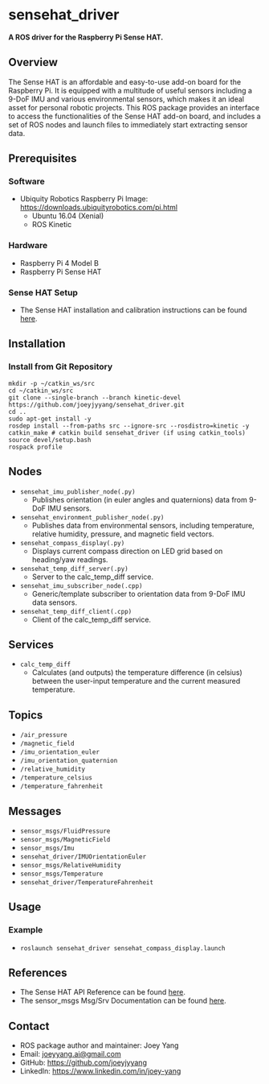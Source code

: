 # sensehat_driver
**A ROS driver for the Raspberry Pi Sense HAT.**

## Overview
The Sense HAT is an affordable and easy-to-use add-on board for the Raspberry Pi. It is equipped with a multitude of useful sensors including a 9-DoF IMU and various environmental sensors, which makes it an ideal asset for personal robotic projects. This ROS package provides an interface to access the functionalities of the Sense HAT add-on board, and includes a set of ROS nodes and launch files to immediately start extracting sensor data.

## Prerequisites
### Software
- Ubiquity Robotics Raspberry Pi Image: https://downloads.ubiquityrobotics.com/pi.html
	- Ubuntu 16.04 (Xenial)
	- ROS Kinetic
### Hardware
- Raspberry Pi 4 Model B
- Raspberry Pi Sense HAT
### Sense HAT Setup 
- The Sense HAT installation and calibration instructions can be found [here](https://www.raspberrypi.org/documentation/hardware/sense-hat/).

## Installation
### Install from Git Repository
```
mkdir -p ~/catkin_ws/src
cd ~/catkin_ws/src
git clone --single-branch --branch kinetic-devel https://github.com/joeyjyyang/sensehat_driver.git
cd .. 
sudo apt-get install -y
rosdep install --from-paths src --ignore-src --rosdistro=kinetic -y
catkin_make # catkin build sensehat_driver (if using catkin_tools)
source devel/setup.bash
rospack profile
```

## Nodes 
- `sensehat_imu_publisher_node(.py)`
	- Publishes orientation (in euler angles and quaternions) data from 9-DoF IMU sensors. 
- `sensehat_environment_publisher_node(.py)`
	- Publishes data from environmental sensors, including temperature, relative humidity, pressure, and magnetic field vectors.
- `sensehat_compass_display(.py)`
	- Displays current compass direction on LED grid based on heading/yaw readings.
- `sensehat_temp_diff_server(.py)`
	- Server to the calc_temp_diff service.
- `sensehat_imu_subscriber_node(.cpp)`
	- Generic/template subscriber to orientation data from 9-DoF IMU data sensors.
- `sensehat_temp_diff_client(.cpp)`
	- Client of the calc_temp_diff service.

## Services
- `calc_temp_diff`
	- Calculates (and outputs) the temperature difference (in celsius) between the user-input temperature and the current measured temperature.

## Topics
- `/air_pressure`
- `/magnetic_field`
- `/imu_orientation_euler`
- `/imu_orientation_quaternion`
- `/relative_humidity`
- `/temperature_celsius`
- `/temperature_fahrenheit`

## Messages
- `sensor_msgs/FluidPressure`
- `sensor_msgs/MagneticField`
- `sensor_msgs/Imu`
- `sensehat_driver/IMUOrientationEuler`
- `sensor_msgs/RelativeHumidity`
- `sensor_msgs/Temperature`
- `sensehat_driver/TemperatureFahrenheit`

## Usage
### Example
- `roslaunch sensehat_driver sensehat_compass_display.launch`

## References
- The Sense HAT API Reference can be found [here](https://pythonhosted.org/sense-hat/api/).
- The sensor_msgs Msg/Srv Documentation can be found [here](http://docs.ros.org/kinetic/api/sensor_msgs/html/index-msg.html).

## Contact
- ROS package author and maintainer: Joey Yang
- Email: joeyyang.ai@gmail.com
- GitHub: https://github.com/joeyjyyang
- LinkedIn: https://www.linkedin.com/in/joey-yang

